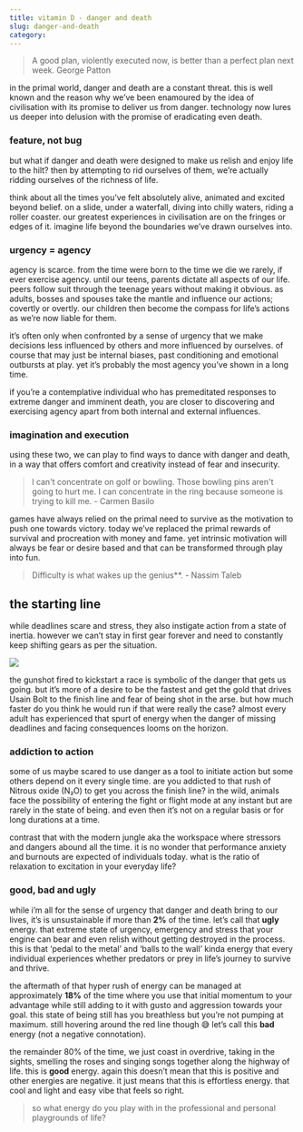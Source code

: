 ```yaml
---
title: vitamin D - danger and death
slug: danger-and-death
category: 
---
```

> A good plan, violently executed now, is better than a perfect plan next week. George Patton

in the primal world, danger and death are a constant threat. this is well known and the reason why we’ve been enamoured by the idea of civilisation with its promise to deliver us from danger. technology now lures us deeper into delusion with the promise of eradicating even death.

### feature, not bug
but what if danger and death were designed to make us relish and enjoy life to the hilt? then by attempting to rid ourselves of them, we’re actually ridding ourselves of the richness of life.

think about all the times you’ve felt absolutely alive, animated and excited beyond belief. on a slide, under a waterfall, diving into chilly waters, riding a roller coaster. our greatest experiences in civilisation are on the fringes or edges of it. imagine life beyond the boundaries we’ve drawn ourselves into.

### urgency = agency
agency is scarce. from the time were born to the time we die we rarely, if ever exercise agency. until our teens, parents dictate all aspects of our life. peers follow suit through the teenage years without making it obvious. as adults, bosses and spouses take the mantle and influence our actions; covertly or overtly. our children then become the compass for life’s actions as we’re now liable for them.

it’s often only when confronted by a sense of urgency that we make decisions less influenced by others and more influenced by ourselves. of course that may just be internal biases, past conditioning and emotional outbursts at play. yet it’s probably the most agency you’ve shown in a long time.

if you’re a contemplative individual who has premeditated responses to extreme danger and imminent death, you are closer to discovering and exercising agency apart from both internal and external influences.

### imagination and execution
using these two, we can play to find ways to dance with danger and death, in a way that offers comfort and creativity instead of fear and insecurity.

> l can't concentrate on golf or bowling. Those bowling pins aren't going to hurt me. I can concentrate in the ring because someone is trying to kill me. - Carmen Basilo

games have always relied on the primal need to survive as the motivation to push one towards victory. today we’ve replaced the primal rewards of survival and procreation with money and fame. yet intrinsic motivation will always be fear or desire based and that can be transformed through play into fun.

> Difficulty is what wakes up the genius**. - Nassim Taleb

## the starting line
while deadlines scare and stress, they also instigate action from a state of inertia. however we can’t stay in first gear forever and need to constantly keep shifting gears as per the situation.

![](https://images.unsplash.com/photo-1461896836934-ffe607ba8211?crop=entropy&amp;cs=tinysrgb&amp;fit=max&amp;fm=jpg&amp;ixid=MnwxNDIyNzR8MHwxfHNlYXJjaHw5fHxzdGFydGluZyUyMGxpbmV8ZW58MHx8fHwxNjE1Njk4OTMz&amp;ixlib=rb-1.2.1&amp;q=80&amp;w=1080)

the gunshot fired to kickstart a race is symbolic of the danger that gets us going. but it’s more of a desire to be the fastest and get the gold that drives Usain Bolt to the finish line and fear of being shot in the arse. but how much faster do you think he would run if that were really the case? almost every adult has experienced that spurt of energy when the danger of missing deadlines and facing consequences looms on the horizon.

### addiction to action
some of us maybe scared to use danger as a tool to initiate action but some others depend on it every single time. are you addicted to that rush of Nitrous oxide (N₂O) to get you across the finish line? in the wild, animals face the possibility of entering the fight or flight mode at any instant but are rarely in the state of being. and even then it’s not on a regular basis or for long durations at a time.

contrast that with the modern jungle aka the workspace where stressors and dangers abound all the time. it is no wonder that performance anxiety and burnouts are expected of individuals today. what is the ratio of relaxation to excitation in your everyday life?

### good, bad and ugly
while i’m all for the sense of urgency that danger and death bring to our lives, it’s is unsustainable if more than **2%** of the time. let’s call that **ugly** energy. that extreme state of urgency, emergency and stress that your engine can bear and even relish without getting destroyed in the process. this is that ‘pedal to the metal’ and ‘balls to the wall’ kinda energy that every individual experiences whether predators or prey in life’s journey to survive and thrive.

the aftermath of that hyper rush of energy can be managed at approximately **18%** of the time where you use that initial momentum to your advantage while still adding to it with gusto and aggression towards your goal. this state of being still has you breathless but you’re not pumping at maximum. still hovering around the red line though 😅 let’s call this **bad** energy (not a negative connotation).

the remainder 80% of the time, we just coast in overdrive, taking in the sights, smelling the roses and singing songs together along the highway of life. this is **good** energy. again this doesn’t mean that this is positive and other energies are negative. it just means that this is effortless energy. that cool and light and easy vibe that feels so right.

> so what energy do you play with in the professional and personal playgrounds of life?
